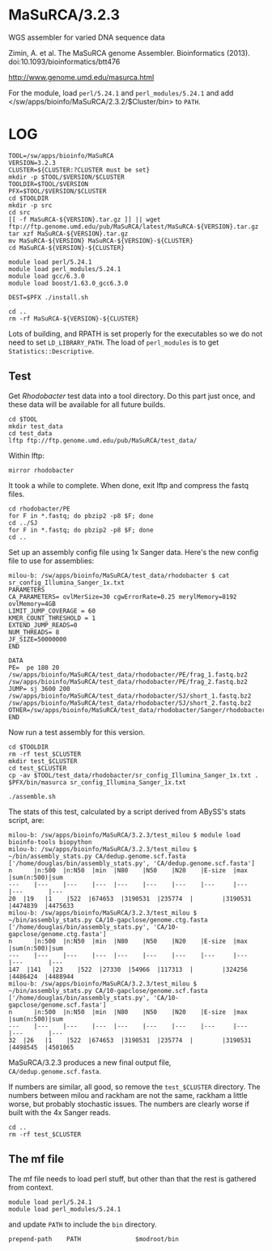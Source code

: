 MaSuRCA/3.2.3
=============

WGS assembler for varied DNA sequence data

Zimin, A. et al. The MaSuRCA genome Assembler. Bioinformatics (2013).  doi:10.1093/bioinformatics/btt476

<http://www.genome.umd.edu/masurca.html>

For the module, load `perl/5.24.1` and `perl_modules/5.24.1` and add </sw/apps/bioinfo/MaSuRCA/2.3.2/$Cluster/bin> to `PATH`.


LOG
===

    TOOL=/sw/apps/bioinfo/MaSuRCA
    VERSION=3.2.3
    CLUSTER=${CLUSTER:?CLUSTER must be set}
    mkdir -p $TOOL/$VERSION/$CLUSTER
    TOOLDIR=$TOOL/$VERSION
    PFX=$TOOL/$VERSION/$CLUSTER
    cd $TOOLDIR
    mkdir -p src
    cd src
    [[ -f MaSuRCA-${VERSION}.tar.gz ]] || wget ftp://ftp.genome.umd.edu/pub/MaSuRCA/latest/MaSuRCA-${VERSION}.tar.gz
    tar xzf MaSuRCA-${VERSION}.tar.gz
    mv MaSuRCA-${VERSION} MaSuRCA-${VERSION}-${CLUSTER}
    cd MaSuRCA-${VERSION}-${CLUSTER}

    module load perl/5.24.1
    module load perl_modules/5.24.1
    module load gcc/6.3.0
    module load boost/1.63.0_gcc6.3.0

    DEST=$PFX ./install.sh

    cd ..
    rm -rf MaSuRCA-${VERSION}-${CLUSTER}

Lots of building, and RPATH is set properly for the executables so we do not
need to set `LD_LIBRARY_PATH`.  The load of `perl_modules` is to get
`Statistics::Descriptive`.

Test
----

Get *Rhodobacter* test data into a tool directory.  Do this part just once, and
these data will be available for all future builds.

    cd $TOOL
    mkdir test_data
    cd test_data
    lftp ftp://ftp.genome.umd.edu/pub/MaSuRCA/test_data/

Within lftp:

    mirror rhodobacter

It took a while to complete.  When done, exit lftp and compress the fastq files.

    cd rhodobacter/PE
    for F in *.fastq; do pbzip2 -p8 $F; done
    cd ../SJ
    for F in *.fastq; do pbzip2 -p8 $F; done
    cd ..

Set up an assembly config file using 1x Sanger data.  Here's the new config
file to use for assemblies:

    milou-b: /sw/apps/bioinfo/MaSuRCA/test_data/rhodobacter $ cat sr_config_Illumina_Sanger_1x.txt
    PARAMETERS
    CA_PARAMETERS= ovlMerSize=30 cgwErrorRate=0.25 merylMemory=8192 ovlMemory=4GB
    LIMIT_JUMP_COVERAGE = 60
    KMER_COUNT_THRESHOLD = 1
    EXTEND_JUMP_READS=0
    NUM_THREADS= 8
    JF_SIZE=50000000
    END

    DATA
    PE=  pe 180 20 /sw/apps/bioinfo/MaSuRCA/test_data/rhodobacter/PE/frag_1.fastq.bz2 /sw/apps/bioinfo/MaSuRCA/test_data/rhodobacter/PE/frag_2.fastq.bz2
    JUMP= sj 3600 200  /sw/apps/bioinfo/MaSuRCA/test_data/rhodobacter/SJ/short_1.fastq.bz2  /sw/apps/bioinfo/MaSuRCA/test_data/rhodobacter/SJ/short_2.fastq.bz2
    OTHER=/sw/apps/bioinfo/MaSuRCA/test_data/rhodobacter/Sanger/rhodobacter_sphaeroides_2_4_1.1x.frg
    END

Now run a test assembly for this version.

    cd $TOOLDIR
    rm -rf test_$CLUSTER
    mkdir test_$CLUSTER
    cd test_$CLUSTER
    cp -av $TOOL/test_data/rhodobacter/sr_config_Illumina_Sanger_1x.txt .
    $PFX/bin/masurca sr_config_Illumina_Sanger_1x.txt

    ./assemble.sh

The stats of this test, calculated by a script derived from ABySS's stats script, are:

    milou-b: /sw/apps/bioinfo/MaSuRCA/3.2.3/test_milou $ module load bioinfo-tools biopython
    milou-b: /sw/apps/bioinfo/MaSuRCA/3.2.3/test_milou $ ~/bin/assembly_stats.py CA/dedup.genome.scf.fasta
    ['/home/douglas/bin/assembly_stats.py', 'CA/dedup.genome.scf.fasta']
    n      |n:500  |n:N50  |min  |N80    |N50    |N20    |E-size  |max     |sum(n:500)|sum
    ---    |---    |---    |---  |---    |---    |---    |---     |---     |---       |---
    20  |19   |1    |522  |674653  |3190531  |235774  |        |3190531  |4474839  |4475633
    milou-b: /sw/apps/bioinfo/MaSuRCA/3.2.3/test_milou $ ~/bin/assembly_stats.py CA/10-gapclose/genome.ctg.fasta
    ['/home/douglas/bin/assembly_stats.py', 'CA/10-gapclose/genome.ctg.fasta']
    n      |n:500  |n:N50  |min  |N80    |N50    |N20    |E-size  |max     |sum(n:500)|sum
    ---    |---    |---    |---  |---    |---    |---    |---     |---     |---       |---
    147  |141   |23    |522  |27330  |54966  |117313  |        |324256  |4486424  |4488944
    milou-b: /sw/apps/bioinfo/MaSuRCA/3.2.3/test_milou $ ~/bin/assembly_stats.py CA/10-gapclose/genome.scf.fasta
    ['/home/douglas/bin/assembly_stats.py', 'CA/10-gapclose/genome.scf.fasta']
    n      |n:500  |n:N50  |min  |N80    |N50    |N20    |E-size  |max     |sum(n:500)|sum
    ---    |---    |---    |---  |---    |---    |---    |---     |---     |---       |---
    32  |26   |1    |522  |674653  |3190531  |235774  |        |3190531  |4498545  |4501065

MaSuRCA/3.2.3 produces a new final output file, `CA/dedup.genome.scf.fasta`.

If numbers are similar, all good, so remove the `test_$CLUSTER` directory.  The
numbers between milou and rackham are not the same, rackham a little worse, but
probably stochastic issues.  The numbers are clearly worse if built with the 4x
Sanger reads.

    cd ..
    rm -rf test_$CLUSTER

The mf file
-----------

The mf file needs to load perl stuff, but other than that the rest is gathered from context.

    module load perl/5.24.1
    module load perl_modules/5.24.1

and update `PATH` to include the `bin` directory.

    prepend-path    PATH               $modroot/bin


